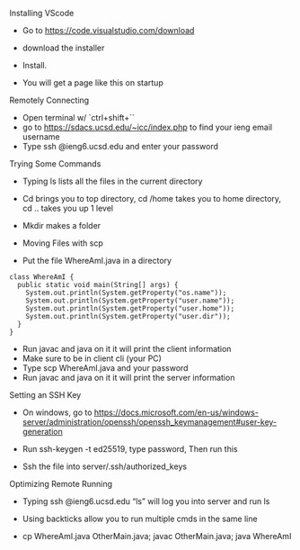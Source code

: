Installing VScode 
- Go to https://code.visualstudio.com/download 

- download the installer
- Install.
- You will get a page like this on startup

Remotely Connecting
- Open terminal w/ `ctrl+shift+``
- go to https://sdacs.ucsd.edu/~icc/index.php to find your ieng email username
- Type ssh <your username here>@ieng6.ucsd.edu and enter your password



Trying Some Commands
- Typing ls lists all the files in the current directory
- Cd brings you to top directory, cd /home takes you to home directory, cd .. takes you up 1 level

- Mkdir <name> makes a folder
- Moving Files with scp
- Put the file WhereAmI.java in a directory
```
class WhereAmI {
  public static void main(String[] args) {
    System.out.println(System.getProperty("os.name"));
    System.out.println(System.getProperty("user.name"));
    System.out.println(System.getProperty("user.home"));
    System.out.println(System.getProperty("user.dir"));
  }
}
```
- Run javac and java on it it will print the client information
- Make sure to be in client cli (your PC)
- Type scp WhereAmI.java <ssh email> and your password
- Run javac and java on it it will print the server information
  
Setting an SSH Key
- On windows, go to https://docs.microsoft.com/en-us/windows-server/administration/openssh/openssh_keymanagement#user-key-generation 
- Run ssh-keygen -t ed25519, type password, Then run this

 
- Ssh the file into server/.ssh/authorized_keys
  
Optimizing Remote Running
- Typing ssh <your username here>@ieng6.ucsd.edu “ls” will log you into server and run ls

- Using backticks allow you to run multiple cmds in the same line
- cp WhereAmI.java OtherMain.java; javac OtherMain.java; java WhereAmI
